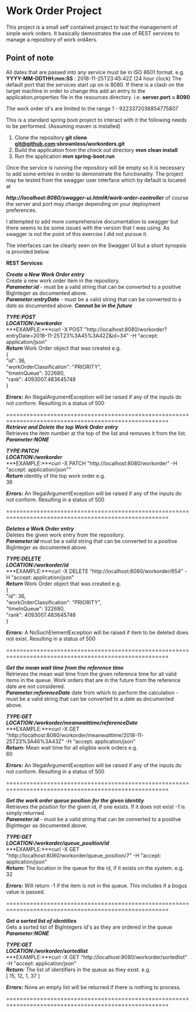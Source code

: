 # Work Order Project
This project is a small self contained project to test the management of sinple work orders. It basically demostrates the use of REST services to manage a repository of work ord4ers.

## Point of note
All dates that are passed into any service must be in ISO 8601 format. 
e.g. **YYYY-MM-DDTHH:mm:SS** : 2018-11-25T23:45:42Z (24 hour clock)
The default port that the services start up on is 8080. If there is a clash on the target machine in order to change this add an entry to the application.properties file in the resources directory.
i.e. **server.port = 8090**

The work order id's are limited to the range 1 - 9223372036854775807

This is a standard spring boot project to interact with it the following needs to be performed. (Assuming maven is installed)

1. Clone the repository **git clone git@github.com:sbrownless/workorders.git**
2. Build the application from the check out directory  **mvn clean install**
3. Run the application **mvn spring-boot:run**

Once the service is running the repository will be empty so it is necessary to add some entries in order to demonstrate the functionality. The project may be tested from the swagger user interface which by default is located at

***http://localhost:8080/swagger-ui.html#/work-order-controller***
of course the server and port may change depending on your deployment preferences.

I attempted to add more comprehensive documentation to swagger but there seems to be some issues with the version that I was using. As swagger is not the point of this exercise I did not pursue it.

The interfaces can be clearly seen on the Swagger UI but a short synopsis is provided below.

**REST Services**

***Create a New Work Order entry***  
Create a new work order item in the repository.  
***Parameter:id*** - must be a valid string that can be converted to a positive BigInteger as documented above.  
***Parameter:entryDate*** - must be a valid string that can be converted to a date as documented above. ***Cannot be in the future***  

***TYPE:POST***  
***LOCATION:/workorder***  
***EXAMPLE:***curl -X POST "http://localhost:8080/workorder?entryDate=2018-11-25T23%3A45%3A42Z&id=34" -H "accept: application/json"  
***Return*** Work Order object that was created e.g.  
{  
  "id": 36,  
  "workOrderClassification": "PRIORITY",  
  "timeInQueue": 322680,  
  "rank": 4093007.483645748  
}   

***Errors:*** An IllegalArgumentException will be raised if any of the inputs do not conform. Resulting in a status of 500

======================================================================================================  
***Retrieve and Delete the top Work Order entry***  
Retrieves the item number at the top of the list and removes it from the list.  
***Parameter:NONE***  

***TYPE:PATCH***  
***LOCATION:/workorder***  
***EXAMPLE:***curl -X PATCH "http://localhost:8080/workorder" -H "accept: application/json""  
***Return*** identtiy of the top work order e.g.  
36  

***Errors:*** An IllegalArgumentException will be raised if any of the inputs do not conform. Resulting in a status of 500  

====================================================================================================== 

***Deletes a Work Order entry***  
Deletes the given work entry from the repository.    
***Parameter:id*** must be a valid string that can be converted to a positive BigInteger as documented above.     

***TYPE:DELETE***  
***LOCATION:/workorder/id***  
***EXAMPLE:***curl -X DELETE "http://localhost:8080/workorder/654" -H "accept: application/json"    
***Return*** Work Order object that was created e.g.  
{  
  "id": 36,  
  "workOrderClassification": "PRIORITY",  
  "timeInQueue": 322680,  
  "rank": 4093007.483645748  
}   

***Errors:*** A NoSuchElementException will be raised if item to be deleted does not exist. Resulting in a status of 500

====================================================================================================== 

***Get the mean wait time from the reference time***  
Retrieves the mean wait time from the given reference time for all valid items in the queue. Work orders that are in the future from the reference date are not considered.     
***Parameter:referenceDate*** date from which to perform the calculation - must be a valid string that can be converted to a date as documented above.        

***TYPE:GET***  
***LOCATION:/workorder/meanwaittime/referenceDate***  
***EXAMPLE:***curl -X GET "http://localhost:8080/workorder/meanwaittime/2018-11-25T23%3A46%3A43Z" -H "accept: application/json"    
***Return:*** Mean wait time for all eligible work orders e.g.  
60   

***Errors:*** An IllegalArgumentException will be raised if any of the inputs do not conform. Resulting in a status of 500

====================================================================================================== 

***Get the work order queue position for the given identity***  
Retrieves the position for the given id, if one exists. If it does not exist -1 is simply returned.     
***Parameter:id*** - must be a valid string that can be converted to a positive BigInteger as documented above.    

***TYPE:GET***  
***LOCATION:/workorder/queue_position/id***  
***EXAMPLE:***curl -X GET "http://localhost:8080/workorder/queue_position/7" -H "accept: application/json"      
***Return:*** The location in the queue for the id, if it exists on the system. e.g.  
32   

***Errors:*** Will return -1 if the item is not in the queue. This includes if a bogus value is passed.  

====================================================================================================== 

***Get a sorted list of identities***  
Gets a sorted list of BigIntegers id's as they are ordered in the queue     
***Parameter:NONE***  
    
***TYPE:GET***  
***LOCATION:/workorder/sortedlist***  
***EXAMPLE:***curl -X GET "http://localhost:8080/workorder/sortedlist" -H "accept: application/json"      
***Return:*** The list of identifiers in the queue as they exist. e.g.  
[
  15,
  12,
  1,
  37
]   

***Errors:*** None an empty list will be returned if there is nothing to process.  

======================================================================================================   


